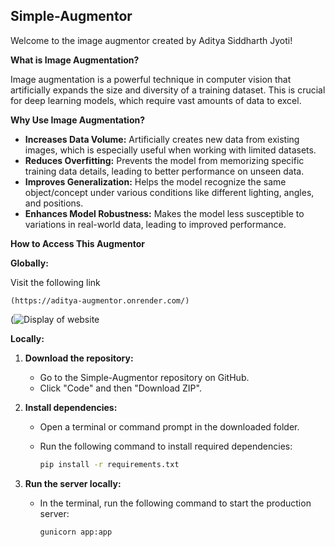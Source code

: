 ## Simple-Augmentor

Welcome to the image augmentor created by Aditya Siddharth Jyoti!

**What is Image Augmentation?**

Image augmentation is a powerful technique in computer vision that artificially expands the size and diversity of a training dataset. This is crucial for deep learning models, which require vast amounts of data to excel.

**Why Use Image Augmentation?**

* **Increases Data Volume:** Artificially creates new data from existing images, which is especially useful when working with limited datasets.
* **Reduces Overfitting:** Prevents the model from memorizing specific training data details, leading to better performance on unseen data.
* **Improves Generalization:** Helps the model recognize the same object/concept under various conditions like different lighting, angles, and positions.
* **Enhances Model Robustness:** Makes the model less susceptible to variations in real-world data, leading to improved performance.

**How to Access This Augmentor**

**Globally:**

Visit the following link 

`(https://aditya-augmentor.onrender.com/)`

(![Display of website](https://github.com/arch-adi21/Simple-Augmentor/assets/155255348/5fc55ec2-9e14-4420-9da7-22ab9da099dc)


**Locally:**

1. **Download the repository:**
   - Go to the Simple-Augmentor repository on GitHub.
   - Click "Code" and then "Download ZIP".

2. **Install dependencies:**
   - Open a terminal or command prompt in the downloaded folder.
   - Run the following command to install required dependencies:

     ```bash
     pip install -r requirements.txt
     ```

3. **Run the server locally:**
   - In the terminal, run the following command to start the production server:

     ```bash
     gunicorn app:app
     ```

